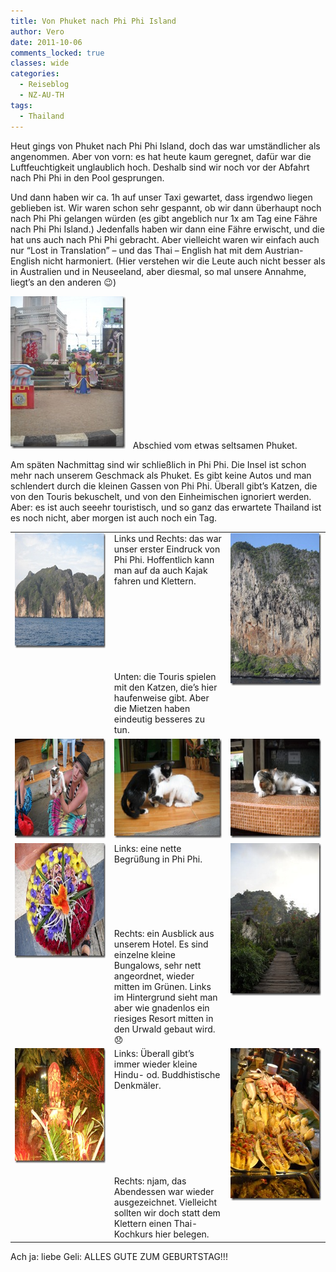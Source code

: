 ```yaml
---
title: Von Phuket nach Phi Phi Island
author: Vero
date: 2011-10-06
comments_locked: true
classes: wide
categories:
  - Reiseblog
  - NZ-AU-TH
tags:
  - Thailand
---
```


<p>Heut gings von Phuket nach Phi Phi Island, doch das war umständlicher als angenommen. Aber von vorn: es hat heute kaum geregnet, dafür war die Luftfeuchtigkeit unglaublich hoch. Deshalb sind wir noch vor der Abfahrt nach Phi Phi in den Pool gesprungen. </p>  <p>Und dann haben wir ca. 1h auf unser Taxi gewartet, dass irgendwo liegen geblieben ist. Wir waren schon sehr gespannt, ob wir dann überhaupt noch nach Phi Phi gelangen würden (es gibt angeblich nur 1x am Tag eine Fähre nach Phi Phi Island.) Jedenfalls haben wir dann eine Fähre erwischt, und die hat uns auch nach Phi Phi gebracht. Aber vielleicht waren wir einfach auch nur “Lost in Translation” – und das Thai – English hat mit dem Austrian-English nicht harmoniert. (Hier verstehen wir die Leute auch nicht besser als in Australien und in Neuseeland, aber diesmal, so mal unsere Annahme, liegt’s an den anderen 😉)</p>  <p><a href="/assets/images/2011/10/DSCN2343.jpg"><img src="/assets/images/2011/10/DSCN2343_thumb.jpg" width="184" height="244" alt="DSCN2343" border="0" /></a>&#160;&#160; Abschied vom etwas seltsamen Phuket. </p>  <p>Am späten Nachmittag sind wir schließlich in Phi Phi. Die Insel ist schon mehr nach unserem Geschmack als Phuket. Es gibt keine Autos und man schlendert durch die kleinen Gassen von Phi Phi. Überall gibt’s Katzen, die von den Touris bekuschelt, und von den Einheimischen ignoriert werden. Aber: es ist auch seeehr touristisch, und so ganz das erwartete Thailand ist es noch nicht, aber morgen ist auch noch ein Tag.</p>  <table border="0" cellspacing="0" cellpadding="2" width="600"><tbody>     <tr>       <td valign="top" width="200"><a href="/assets/images/2011/10/DSCN2350_1.jpg"><img src="/assets/images/2011/10/DSCN2350_thumb_1.jpg" width="244" height="184" alt="DSCN2350" border="0" /></a></td>        <td valign="top" width="200">Links und Rechts: das war unser erster Eindruck von Phi Phi. Hoffentlich kann man auf da auch Kajak fahren und Klettern.          <br />          <br />          <br />          <br />          <br />          <br />          <br />          <br />          <br />Unten: die Touris spielen mit den Katzen, die’s hier haufenweise gibt. Aber die Mietzen haben eindeutig besseres zu tun.</td>        <td valign="top" width="200"><a href="/assets/images/2011/10/DSCN2353.jpg"><img src="/assets/images/2011/10/DSCN2353_thumb.jpg" width="184" height="244" alt="DSCN2353" border="0" /></a></td>     </tr>      <tr>       <td valign="top" width="200"><a href="/assets/images/2011/10/DSCN2365.jpg"><img src="/assets/images/2011/10/DSCN2365_thumb.jpg" width="211" height="159" alt="DSCN2365" border="0" /></a></td>        <td valign="top" width="200"><a href="/assets/images/2011/10/DSCN2367.jpg"><img src="/assets/images/2011/10/DSCN2367_thumb.jpg" width="211" height="159" alt="DSCN2367" border="0" /></a></td>        <td valign="top" width="200"><a href="/assets/images/2011/10/DSCN2362.jpg"><img src="/assets/images/2011/10/DSCN2362_thumb.jpg" width="211" height="159" alt="DSCN2362" border="0" /></a></td>     </tr>      <tr>       <td valign="top" width="200"><a href="/assets/images/2011/10/DSCN2364.jpg"><img src="/assets/images/2011/10/DSCN2364_thumb.jpg" width="244" height="184" alt="DSCN2364" border="0" /></a></td>        <td valign="top" width="200">Links: eine nette Begrüßung in Phi Phi.          <br />          <br />          <br />          <br />          <br />          <br />          <br />Rechts: ein Ausblick aus unserem Hotel. Es sind einzelne kleine Bungalows, sehr nett angeordnet, wieder mitten im Grünen. Links im Hintergrund sieht man aber wie gnadenlos ein riesiges Resort mitten in den Urwald gebaut wird. 😞</td>        <td valign="top" width="200"><a href="/assets/images/2011/10/DSCN2370_1.jpg"><img src="/assets/images/2011/10/DSCN2370_thumb_1.jpg" width="184" height="244" alt="DSCN2370" border="0" /></a></td>     </tr>      <tr>       <td valign="top" width="200"><a href="/assets/images/2011/10/DSCN2383_1.jpg"><img src="/assets/images/2011/10/DSCN2383_thumb_1.jpg" width="244" height="184" alt="DSCN2383" border="0" /></a></td>        <td valign="top" width="200">Links: Überall gibt’s immer wieder kleine Hindu- od. Buddhistische Denkmäler.          <br />          <br />          <br />          <br />          <br />          <br />          <br />          <br />          <br />Rechts: njam, das Abendessen war wieder ausgezeichnet. Vielleicht sollten wir doch statt dem Klettern einen Thai- Kochkurs hier belegen.</td>        <td valign="top" width="200"><a href="/assets/images/2011/10/DSCN2385.jpg"><img src="/assets/images/2011/10/DSCN2385_thumb.jpg" width="184" height="244" alt="DSCN2385" border="0" /></a></td>     </tr>   </tbody></table>  <p>Ach ja: liebe Geli: ALLES GUTE ZUM GEBURTSTAG!!!</p>
